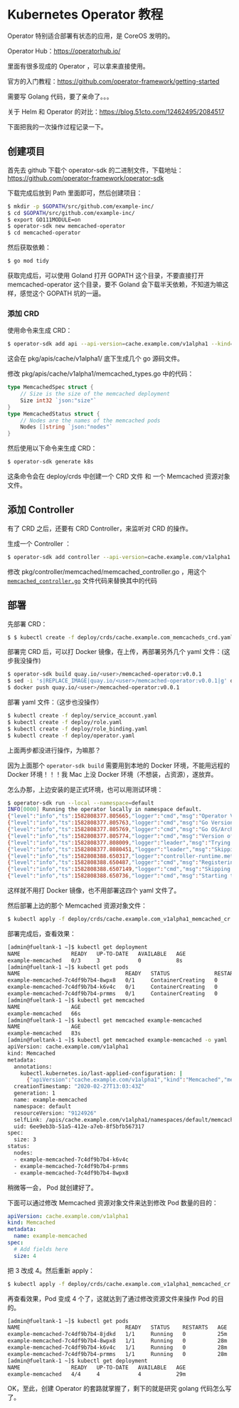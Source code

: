 # Kubernetes Operator 教程

Operator 特别适合部署有状态的应用，是 CoreOS 发明的。

Operator Hub：https://operatorhub.io/

里面有很多现成的 Operator ，可以拿来直接使用。

官方的入门教程：https://github.com/operator-framework/getting-started

需要写 Golang 代码，要了亲命了。。。

关于 Helm 和 Operator 的对比：https://blog.51cto.com/12462495/2084517

下面把我的一次操作过程记录一下。

## 创建项目

首先去 github 下载个 operator-sdk 的二进制文件，下载地址：https://github.com/operator-framework/operator-sdk

下载完成后放到 Path 里面即可，然后创建项目：

```bash
$ mkdir -p $GOPATH/src/github.com/example-inc/
$ cd $GOPATH/src/github.com/example-inc/
$ export GO111MODULE=on
$ operator-sdk new memcached-operator
$ cd memcached-operator
```

然后获取依赖：

```bash
$ go mod tidy
```

获取完成后，可以使用 Goland 打开 GOPATH 这个目录，不要直接打开  memcached-operator 这个目录，要不 Goland 会下载半天依赖，不知道为嘛这样，感觉这个 GOPATH 坑的一逼。



### 添加 CRD

使用命令来生成 CRD：

```bash
$ operator-sdk add api --api-version=cache.example.com/v1alpha1 --kind=Memcached
```

这会在 pkg/apis/cache/v1alpha1/ 底下生成几个 go 源码文件。

修改 pkg/apis/cache/v1alpha1/memcached_types.go 中的代码：

```go
type MemcachedSpec struct {
    // Size is the size of the memcached deployment
    Size int32 `json:"size"`
}
type MemcachedStatus struct {
    // Nodes are the names of the memcached pods 
    Nodes []string `json:"nodes"`
}
```

然后使用以下命令来生成 CRD：

```bash
$ operator-sdk generate k8s
```

这条命令会在 deploy/crds 中创建一个 CRD 文件 和 一个 Memcached 资源对象文件。



## 添加 Controller

有了 CRD 之后，还要有 CRD Controller，来监听对 CRD 的操作。

生成一个 Controller ：

```bash
$ operator-sdk add controller --api-version=cache.example.com/v1alpha1 --kind=Memcached
```

修改 pkg/controller/memcached/memcached_controller.go ，用这个[`memcached_controller.go`](https://github.com/operator-framework/operator-sdk/blob/master/example/memcached-operator/memcached_controller.go.tmpl) 文件代码来替换其中的代码



## 部署

先部署 CRD：

```bash
$ $ kubectl create -f deploy/crds/cache.example.com_memcacheds_crd.yaml
```

部署完 CRD 后，可以打 Docker 镜像，在上传，再部署另外几个 yaml 文件：(这步我没操作)

```bash
$ operator-sdk build quay.io/<user>/memcached-operator:v0.0.1
$ sed -i 's|REPLACE_IMAGE|quay.io/<user>/memcached-operator:v0.0.1|g' deploy/operator.yaml
$ docker push quay.io/<user>/memcached-operator:v0.0.1
```

部署 yaml 文件：（这步也没操作）

```bash
$ kubectl create -f deploy/service_account.yaml
$ kubectl create -f deploy/role.yaml
$ kubectl create -f deploy/role_binding.yaml
$ kubectl create -f deploy/operator.yaml
```

上面两步都没进行操作，为嘛那？

因为上面那个 `operator-sdk build` 需要用到本地的 Docker 环境，不能用远程的 Docker 环境！！！我 Mac 上没 Docker 环境（不想装，占资源），遂放弃。

怎么办那，上边安装的是正式环境，也可以用测试环境：

```bash
$ operator-sdk run --local --namespace=default
INFO[0000] Running the operator locally in namespace default.
{"level":"info","ts":1582808377.805665,"logger":"cmd","msg":"Operator Version: 0.0.1"}
{"level":"info","ts":1582808377.805763,"logger":"cmd","msg":"Go Version: go1.14"}
{"level":"info","ts":1582808377.805769,"logger":"cmd","msg":"Go OS/Arch: darwin/amd64"}
{"level":"info","ts":1582808377.805774,"logger":"cmd","msg":"Version of operator-sdk: v0.15.2"}
{"level":"info","ts":1582808377.808009,"logger":"leader","msg":"Trying to become the leader."}
{"level":"info","ts":1582808377.8080451,"logger":"leader","msg":"Skipping leader election; not running in a cluster."}
{"level":"info","ts":1582808388.650317,"logger":"controller-runtime.metrics","msg":"metrics server is starting to listen","addr":"0.0.0.0:8383"}
{"level":"info","ts":1582808388.650487,"logger":"cmd","msg":"Registering Components."}
{"level":"info","ts":1582808388.6507149,"logger":"cmd","msg":"Skipping CR metrics server creation; not running in a cluster."}
{"level":"info","ts":1582808388.650736,"logger":"cmd","msg":"Starting the Cmd."}
```

这样就不用打 Docker 镜像，也不用部署这四个 yaml 文件了。

然后部署上边的那个 Memcached 资源对象文件：

```bash
$ kubectl apply -f deploy/crds/cache.example.com_v1alpha1_memcached_cr.yaml
```

部署完成后，查看效果：

```bash
[admin@fueltank-1 ~]$ kubectl get deployment
NAME                READY   UP-TO-DATE   AVAILABLE   AGE
example-memcached   0/3     3            0           8s
[admin@fueltank-1 ~]$ kubectl get pods
NAME                                 READY   STATUS              RESTARTS   AGE
example-memcached-7c4df9b7b4-8wpx8   0/1     ContainerCreating   0          20s
example-memcached-7c4df9b7b4-k6v4c   0/1     ContainerCreating   0          20s
example-memcached-7c4df9b7b4-prmms   0/1     ContainerCreating   0          20s
[admin@fueltank-1 ~]$ kubectl get memcached
NAME                AGE
example-memcached   66s
[admin@fueltank-1 ~]$ kubectl get memcached example-memcached
NAME                AGE
example-memcached   83s
[admin@fueltank-1 ~]$ kubectl get memcached example-memcached -o yaml
apiVersion: cache.example.com/v1alpha1
kind: Memcached
metadata:
  annotations:
    kubectl.kubernetes.io/last-applied-configuration: |
      {"apiVersion":"cache.example.com/v1alpha1","kind":"Memcached","metadata":{"annotations":{},"name":"example-memcached","namespace":"default"},"spec":{"size":3}}
  creationTimestamp: "2020-02-27T13:03:43Z"
  generation: 1
  name: example-memcached
  namespace: default
  resourceVersion: "9124926"
  selfLink: /apis/cache.example.com/v1alpha1/namespaces/default/memcacheds/example-memcached
  uid: 6ee9eb3b-51a5-412e-a7eb-8f5bfb567317
spec:
  size: 3
status:
  nodes:
  - example-memcached-7c4df9b7b4-k6v4c
  - example-memcached-7c4df9b7b4-prmms
  - example-memcached-7c4df9b7b4-8wpx8
```

稍微等一会， Pod 就创建好了。

下面可以通过修改 Memcached 资源对象文件来达到修改 Pod 数量的目的：

```yaml
apiVersion: cache.example.com/v1alpha1
kind: Memcached
metadata:
  name: example-memcached
spec:
  # Add fields here
  size: 4
```

 把 3 改成 4。然后重新 apply：

```bash
$ kubectl apply -f deploy/crds/cache.example.com_v1alpha1_memcached_cr.yaml
```

再查看效果，Pod 变成 4 个了，这就达到了通过修改资源文件来操作 Pod 的目的。

```bash
[admin@fueltank-1 ~]$ kubectl get pods
NAME                                 READY   STATUS    RESTARTS   AGE
example-memcached-7c4df9b7b4-8jdkd   1/1     Running   0          25m
example-memcached-7c4df9b7b4-8wpx8   1/1     Running   0          28m
example-memcached-7c4df9b7b4-k6v4c   1/1     Running   0          28m
example-memcached-7c4df9b7b4-prmms   1/1     Running   0          28m
[admin@fueltank-1 ~]$ kubectl get deployment
NAME                READY   UP-TO-DATE   AVAILABLE   AGE
example-memcached   4/4     4            4           29m
```



OK，至此，创建 Operator 的套路就掌握了，剩下的就是研究 golang 代码怎么写了。